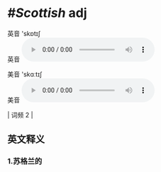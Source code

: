 # ***\#Scottish*** adj
英音 'skɒtɪʃ  
英音
<audio src="./media/Scottish1.aac" controls="controls"></audio>

美音 'skɑːtɪʃ  
美音
<audio src="./media/Scottish2.aac" controls="controls"></audio>



| 词频 2 |  

英文释义
---
### 1.**苏格兰的**  


